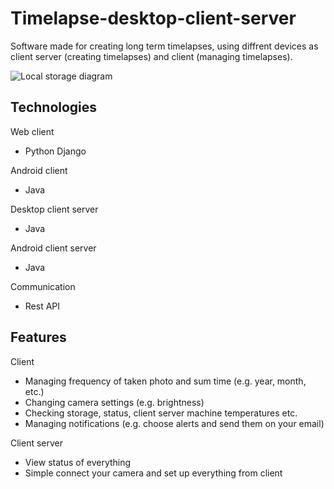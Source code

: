 # Timelapse-desktop-client-server
Software made for creating long term timelapses, using diffrent devices as client server (creating timelapses) and client (managing timelapses).

![Local storage diagram](http://i.imgur.com/120gtTB.png)

## Technologies

Web client
* Python Django

Android client
* Java

Desktop client server
* Java

Android client server
* Java

Communication
* Rest API

## Features

Client
* Managing frequency of taken photo and sum time (e.g. year, month, etc.) 
* Changing camera settings (e.g. brightness)
* Checking storage, status, client server machine temperatures etc. 
* Managing notifications (e.g. choose alerts and send them on your email)

Client server
* View status of everything
* Simple connect your camera and set up everything from client
